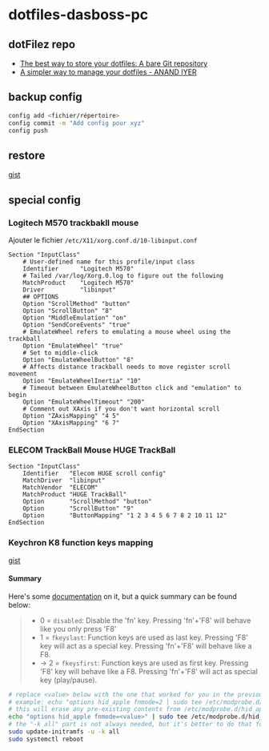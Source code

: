 # dotfiles-dasboss-pc

## dotFilez repo
- [The best way to store your dotfiles: A bare Git repository](https://www.atlassian.com/git/tutorials/dotfiles)
- [A simpler way to manage your dotfiles - ANAND IYER](https://www.anand-iyer.com/blog/2018/a-simpler-way-to-manage-your-dotfiles.html)

## backup config

```bash
config add <fichier/répertoire>
config commit -m "Add config pour xyz"
config push
```

## restore
[gist](https://gist.github.com/mdupuis13/3376d8f73ee4e66e5364f991efcd5428)

## special config

### Logitech M570 trackbakll mouse
Ajouter le fichier `/etc/X11/xorg.conf.d/10-libinput.conf`

```
Section "InputClass"
    # User-defined name for this profile/input class
    Identifier      "Logitech M570"
    # Tailed /var/log/Xorg.0.log to figure out the following
    MatchProduct    "Logitech M570" 
    Driver          "libinput"
    ## OPTIONS
    Option "ScrollMethod" "button"
    Option "ScrollButton" "8"
    Option "MiddleEmulation" "on"
    Option "SendCoreEvents" "true"
    # EmulateWheel refers to emulating a mouse wheel using the trackball
    Option "EmulateWheel" "true"
    # Set to middle-click
    Option "EmulateWheelButton" "8"
    # Affects distance trackball needs to move register scroll movement 
    Option "EmulateWheelInertia" "10"
    # Timeout between EmulateWheelButton click and "emulation" to begin
    Option "EmulateWheelTimeout" "200"
    # Comment out XAxis if you don't want horizontal scroll
    Option "ZAxisMapping" "4 5"
    Option "XAxisMapping" "6 7"
EndSection
```
### ELECOM TrackBall Mouse HUGE TrackBall
``` 
Section "InputClass"
    Identifier   "Elecom HUGE scroll config"
    MatchDriver  "libinput"
    MatchVendor  "ELECOM"
    MatchProduct "HUGE TrackBall"
    Option       "ScrollMethod" "button"
    Option       "ScrollButton" "9"
    Option       "ButtonMapping" "1 2 3 4 5 6 7 8 2 10 11 12"
EndSection
```

### Keychron K8 function keys mapping
[gist](https://gist.github.com/andrebrait/961cefe730f4a2c41f57911e6195e444)
#### Summary
Here's some [documentation](https://help.ubuntu.com/community/AppleKeyboard#Change_Function_Key_behavior) on it, but a quick summary can be found below:

> - 0 = `disabled`: Disable the 'fn' key. Pressing 'fn'+'F8' will behave like you only press 'F8'
> - 1 = `fkeyslast`: Function keys are used as last key. Pressing 'F8' key will act as a special key. Pressing 'fn'+'F8' will behave like a F8.
> - -> 2 = `fkeysfirst`: Function keys are used as first key. Pressing 'F8' key will behave like a F8. Pressing 'fn'+'F8' will act as special key (play/pause).

```bash
# replace <value> below with the one that worked for you in the previous step (0, 1 or 2)
# example: echo "options hid_apple fnmode=2 | sudo tee /etc/modprobe.d/hid_apple.conf"
# this will erase any pre-existing contents from /etc/modprobe.d/hid_apple.conf
echo "options hid_apple fnmode=<value>" | sudo tee /etc/modprobe.d/hid_apple.conf
# the "-k all" part is not always needed, but it's better to do that for all kernels anyway
sudo update-initramfs -u -k all
sudo systemctl reboot

```
